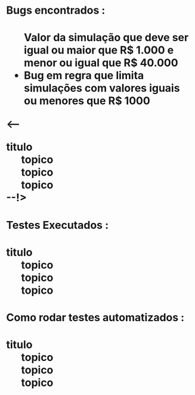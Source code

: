 <h1>Bugs encontrados :<h1>
 
<ul>Valor da simulação que deve ser igual ou maior que R$ 1.000 e menor ou igual que R$ 40.000
  <li>Bug em regra que limita simulações com valores iguais ou menores que R$ 1000</li>
</ul>  

<--
<dt> titulo</dt>
  <dd> topico</dd>
  <dd> topico</dd>
  <dd> topico</dd>
</dl>
--!>
<h1>Testes Executados :<h1>
<dt> titulo</dt>
  <dd> topico</dd>
  <dd> topico</dd>
  <dd> topico</dd>
</dl>

<h1>Como rodar testes automatizados :<h1>

<dt> titulo</dt>
  <dd> topico</dd>
  <dd> topico</dd>
  <dd> topico</dd>
</dl>
